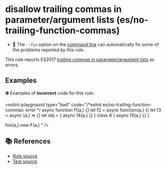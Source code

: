 # disallow trailing commas in parameter/argument lists (es/no-trailing-function-commas)

- 🔧 The `--fix` option on the [command line](https://eslint.org/docs/user-guide/command-line-interface#fixing-problems) can automatically fix some of the problems reported by this rule.

This rule reports ES2017 [trailing commas in parameter/argument lists](https://github.com/tc39/proposal-trailing-function-commas#readme) as errors.

## Examples

⛔ Examples of **incorrect** code for this rule:

<eslint-playground type="bad" code="/*eslint es/no-trailing-function-commas: error */
async function f1(a,) {}
let f2 = async function(a,) {}
let f3 = async (a,) =&gt; {}
let obj = { async f4(a,) {} }
class A { async f5(a,) {} }

foo(a,)
new F(a,)
" />

## 📚 References

- [Rule source](https://github.com/mysticatea/eslint-plugin-es/blob/v1.4.0/lib/rules/no-trailing-function-commas.js)
- [Test source](https://github.com/mysticatea/eslint-plugin-es/blob/v1.4.0/tests/lib/rules/no-trailing-function-commas.js)
